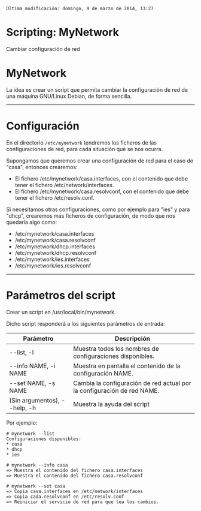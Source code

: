 
```
Última modificación: domingo, 9 de marzo de 2014, 13:27
```

# Scripting: MyNetwork

Cambiar configuración de red

# MyNetwork

La idea es crear un script que permita cambiar la configuración de red de una máquina GNU/Linux Debian, de forma sencilla.

---

# Configuración

En el directorio `/etc/mynetwork` tendremos los ficheros de las configuraciones de red, para cada situación que se nos ocurra.

Supongamos que queremos crear una configuración de red para el caso de "casa", entonces crearemos:
* El fichero /etc/mynetwork/casa.interfaces, con el contenido que debe tener el fichero /etc/network/interfaces.
* El fichero /etc/mynetwork/casa.resolvconf, con el contenido que debe tener el fichero /etc/resolv.conf.

Si necesitamos otras configuraciones, como por ejemplo para "ies" y para "dhcp", crearemos más ficheros de configuración, de modo que nos quedaría algo como:
* /etc/mynetwork/casa.interfaces
* /etc/mynetwork/casa.resolvconf
* /etc/mynetwork/dhcp.interfaces
* /etc/mynetwork/dhcp.resolvconf
* /etc/mynetwork/ies.interfaces
* /etc/mynetwork/ies.resolvconf

---

# Parámetros del script

Crear un script en /usr/local/bin/mynetwork.

Dicho script responderá a los siguientes parámetros de entrada:

| Parámetro  | Descripción |
| ---------- | ----------- |
| --list, -l | Muestra todos los nombres de configuraciones disponibles. |
| --info NAME, -i NAME |Muestra en pantalla el contenido de la configuración NAME.  |
| --set NAME, -s NAME |	Cambia la configuración de red actual por la configuración de red NAME. |
| (Sin argumentos), --help, -h |	Muestra la ayuda del script |

Por ejemplo:
```
# mynetwork --list
Configuraciones disponibles:
* casa
* dhcp
* ies

# mynetwork --info casa
=> Muestra el contenido del fichero casa.interfaces
=> Muestra el contenido del fichero casa.resolvconf

# mynetwork --set casa
=> Copia casa.interfaces en /etc/network/interfaces
=> Copia cada.resolvconf en /etc/resolv.conf
=> Reiniciar el servicio de red para que lea los cambios.
```
